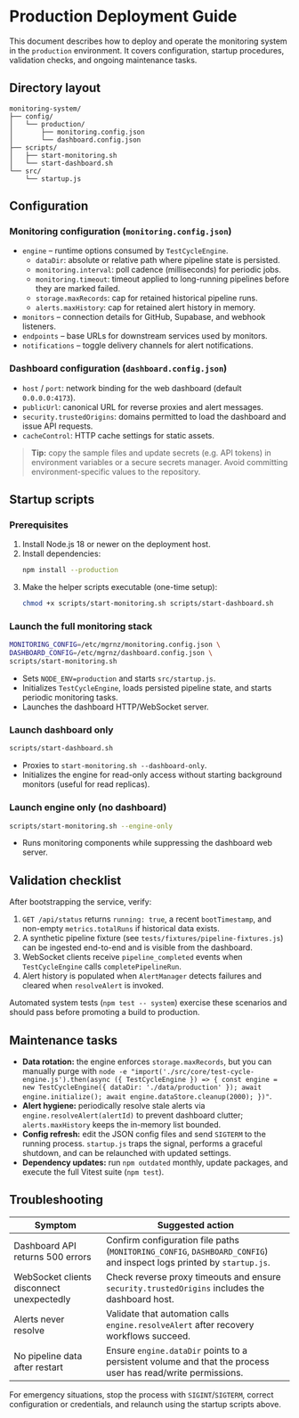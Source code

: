 # Production Deployment Guide

This document describes how to deploy and operate the monitoring system in the `production` environment. It covers configuration, startup procedures, validation checks, and ongoing maintenance tasks.

## Directory layout

```
monitoring-system/
├── config/
│   └── production/
│       ├── monitoring.config.json
│       └── dashboard.config.json
├── scripts/
│   ├── start-monitoring.sh
│   └── start-dashboard.sh
└── src/
    └── startup.js
```

## Configuration

### Monitoring configuration (`monitoring.config.json`)

* `engine` – runtime options consumed by `TestCycleEngine`.
  * `dataDir`: absolute or relative path where pipeline state is persisted.
  * `monitoring.interval`: poll cadence (milliseconds) for periodic jobs.
  * `monitoring.timeout`: timeout applied to long-running pipelines before they are marked failed.
  * `storage.maxRecords`: cap for retained historical pipeline runs.
  * `alerts.maxHistory`: cap for retained alert history in memory.
* `monitors` – connection details for GitHub, Supabase, and webhook listeners.
* `endpoints` – base URLs for downstream services used by monitors.
* `notifications` – toggle delivery channels for alert notifications.

### Dashboard configuration (`dashboard.config.json`)

* `host` / `port`: network binding for the web dashboard (default `0.0.0.0:4173`).
* `publicUrl`: canonical URL for reverse proxies and alert messages.
* `security.trustedOrigins`: domains permitted to load the dashboard and issue API requests.
* `cacheControl`: HTTP cache settings for static assets.

> **Tip:** copy the sample files and update secrets (e.g. API tokens) in environment variables or a secure secrets manager. Avoid committing environment-specific values to the repository.

## Startup scripts

### Prerequisites

1. Install Node.js 18 or newer on the deployment host.
2. Install dependencies:
   ```bash
   npm install --production
   ```
3. Make the helper scripts executable (one-time setup):
   ```bash
   chmod +x scripts/start-monitoring.sh scripts/start-dashboard.sh
   ```

### Launch the full monitoring stack

```bash
MONITORING_CONFIG=/etc/mgrnz/monitoring.config.json \
DASHBOARD_CONFIG=/etc/mgrnz/dashboard.config.json \
scripts/start-monitoring.sh
```

* Sets `NODE_ENV=production` and starts `src/startup.js`.
* Initializes `TestCycleEngine`, loads persisted pipeline state, and starts periodic monitoring tasks.
* Launches the dashboard HTTP/WebSocket server.

### Launch dashboard only

```bash
scripts/start-dashboard.sh
```

* Proxies to `start-monitoring.sh --dashboard-only`.
* Initializes the engine for read-only access without starting background monitors (useful for read replicas).

### Launch engine only (no dashboard)

```bash
scripts/start-monitoring.sh --engine-only
```

* Runs monitoring components while suppressing the dashboard web server.

## Validation checklist

After bootstrapping the service, verify:

1. `GET /api/status` returns `running: true`, a recent `bootTimestamp`, and non-empty `metrics.totalRuns` if historical data exists.
2. A synthetic pipeline fixture (see `tests/fixtures/pipeline-fixtures.js`) can be ingested end-to-end and is visible from the dashboard.
3. WebSocket clients receive `pipeline_completed` events when `TestCycleEngine` calls `completePipelineRun`.
4. Alert history is populated when `AlertManager` detects failures and cleared when `resolveAlert` is invoked.

Automated system tests (`npm test -- system`) exercise these scenarios and should pass before promoting a build to production.

## Maintenance tasks

* **Data rotation:** the engine enforces `storage.maxRecords`, but you can manually purge with `node -e "import('./src/core/test-cycle-engine.js').then(async ({ TestCycleEngine }) => { const engine = new TestCycleEngine({ dataDir: './data/production' }); await engine.initialize(); await engine.dataStore.cleanup(2000); })"`.
* **Alert hygiene:** periodically resolve stale alerts via `engine.resolveAlert(alertId)` to prevent dashboard clutter; `alerts.maxHistory` keeps the in-memory list bounded.
* **Config refresh:** edit the JSON config files and send `SIGTERM` to the running process. `startup.js` traps the signal, performs a graceful shutdown, and can be relaunched with updated settings.
* **Dependency updates:** run `npm outdated` monthly, update packages, and execute the full Vitest suite (`npm test`).

## Troubleshooting

| Symptom | Suggested action |
| --- | --- |
| Dashboard API returns 500 errors | Confirm configuration file paths (`MONITORING_CONFIG`, `DASHBOARD_CONFIG`) and inspect logs printed by `startup.js`. |
| WebSocket clients disconnect unexpectedly | Check reverse proxy timeouts and ensure `security.trustedOrigins` includes the dashboard host. |
| Alerts never resolve | Validate that automation calls `engine.resolveAlert` after recovery workflows succeed. |
| No pipeline data after restart | Ensure `engine.dataDir` points to a persistent volume and that the process user has read/write permissions. |

For emergency situations, stop the process with `SIGINT`/`SIGTERM`, correct configuration or credentials, and relaunch using the startup scripts above.
